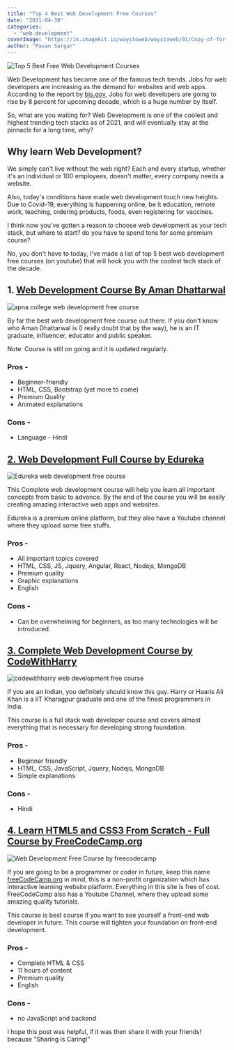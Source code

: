 ```yaml
---
title: "Top 4 Best Web Development Free Courses"
date: "2021-04-30"
categories: 
  - "web-development"
coverImage: "https://ik.imagekit.io/waystoweb/waystoweb/01/Copy-of-for-thumbnail.png?updatedAt=1682356016459"
author: "Pavan Sargar"
---
```


![Top 5 Best Free Web Development Courses](https://waystoweb.com/wp-content/uploads/2021/04/Copy-of-for-thumbnail.png)

Web Development has become one of the famous tech trends. Jobs for web developers are increasing as the demand for websites and web apps. According to the report by [bis.gov](https://www.google.com/url?sa=t&rct=j&q=&esrc=s&source=web&cd=&cad=rja&uact=8&ved=2ahUKEwixm_-7hqbwAhVWeH0KHUtaCxcQFjAAegQIAxAD&url=https%3A%2F%2Fwww.bls.gov%2Fooh%2Fcomputer-and-information-technology%2Fweb-developers.htm&usg=AOvVaw0WrJ1oVZbbWYeG1G2elQJL), Jobs for web developers are going to rise by 8 percent for upcoming decade, which is a huge number by itself.

So, what are you waiting for? Web Development is one of the coolest and highest trending tech stacks as of 2021, and will eventually stay at the pinnacle for a long time, why?

## Why learn Web Development?

We simply can't live without the web right? Each and every startup, whether it's an individual or 100 employees, doesn't matter, every company needs a website.

Also, today's conditions have made web development touch new heights. Due to Covid-19, everything is happening online, be it education, remote work, teaching, ordering products, foods, even registering for vaccines.

I think now you've gotten a reason to choose web development as your tech stack, but where to start? do you have to spend tons for some premium course?

No, you don't have to today, I've made a list of top 5 best web development free courses (on youtube) that will hook you with the coolest tech stack of the decade.

## 1\. [Web Development Course By Aman Dhattarwal](https://www.youtube.com/watch?v=l1EssrLxt7E&list=PLfqMhTWNBTe3H6c9OGXb5_6wcc1Mca52n)

![apna college web development free course](https://ik.imagekit.io/waystoweb/waystoweb/01/apna-college-web-development-1024x494.jpg?updatedAt=1682356015911)

By far the best web development free course out there. If you don't know who Aman Dhattarwal is (I really doubt that by the way), he is an IT graduate, influencer, educator and public speaker.

Note: Course is still on going and it is updated regularly.

### Pros -

- Beginner-friendly
- HTML, CSS, Bootstrap (yet more to come)
- Premium Quality
- Animated explanations

### Cons -

- Language - Hindi

## [2\. Web Development Full Course by Edureka](https://www.youtube.com/watch?v=Q33KBiDriJY "Edureka")

![Edureka web development free course](https://ik.imagekit.io/waystoweb/waystoweb/01/edureka-web-development-1024x710.jpg?updatedAt=1682356016275)

This Complete web development course will help you learn all important concepts from basic to advance. By the end of the course you will be easily creating amazing interactive web apps and websites.

Edureka is a premium online platform, but they also have a Youtube channel where they upload some free stuffs.

### Pros -

- All important topics covered
- HTML, CSS, JS, Jquery, Angular, React, Nodejs, MongoDB
- Premium quality
- Graphic explanations
- English

### Cons -

- Can be overwhelming for beginners, as too many technologies will be introduced.

## [3\. Complete Web Development Course by CodeWithHarry](https://www.youtube.com/watch?v=6mbwJ2xhgzM&list=PLu0W_9lII9agiCUZYRsvtGTXdxkzPyItg "CodeWithHarry")

![codewithharry web development free course](https://ik.imagekit.io/waystoweb/waystoweb/01/code-with-harry-web-development-1024x710.jpg?updatedAt=1682356016453)

If you are an Indian, you definitely should know this guy. Harry or Haaris Ali Khan is a IIT Kharagpur graduate and one of the finest programmers in India.

This course is a full stack web developer course and covers almost everything that is necessary for developing strong foundation.

### Pros -

- Beginner friendly
- HTML, CSS, JavaScript, Jquery, Nodejs, MongoDB
- Simple explanations

### Cons -

- Hindi

## [4\. Learn HTML5 and CSS3 From Scratch - Full Course by FreeCodeCamp.org](https://www.youtube.com/watch?v=mU6anWqZJcc "freeCodeCamp")

![Web Development Free Course by freecodecamp](https://ik.imagekit.io/waystoweb/waystoweb/01/free-code-camp-html-css-1024x632.jpg?updatedAt=1682356016448)

If you are going to be a programmer or coder in future, keep this name [freeCodeCamp.org](https://www.google.com/url?sa=t&rct=j&q=&esrc=s&source=web&cd=&cad=rja&uact=8&ved=2ahUKEwjV5aqptqbwAhUN83MBHbSAABoQ-TAoADAsegQIaxAB&url=https%3A%2F%2Fwww.freecodecamp.org%2F&usg=AOvVaw2O9Sbs3zh9NHmRpWZrEZt-) in mind, this is a non-profit organization which has interactive learning website platform. Everything in this site is free of cost. FreeCodeCamp also has a Youtube Channel, where they upload some amazing quality tutorials.

This course is best course if you want to see yourself a front-end web developer in future. This course will tighten your foundation on front-end development.

### Pros -

- Complete HTML & CSS
- 11 hours of content
- Premium quality
- English

### Cons -

- no JavaScript and backend

I hope this post was helpful, if it was then share it with your friends! because "Sharing is Caring!"